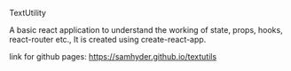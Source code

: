 TextUtility

A basic react application to understand the working of state, props, hooks, react-router etc., It is created using create-react-app.

link for github pages: https://samhyder.github.io/textutils
